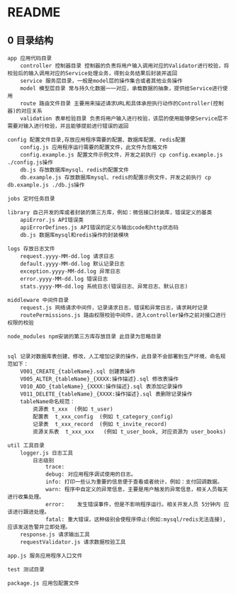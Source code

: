 # README

## 0 目录结构
    app 应用代码目录
        controller 控制器目录 控制器的负责将用户输入调用对应的Validator进行校验，将校验后的输入调用对应的Service处理业务，得到业务结果后封装并返回
        service 服务层目录，一般是model层的操作集合或者其他业务操作
        model 模型层目录 常与持久化数据一一对应，承载数据的抽象，提供给Service进行使用
        route 路由文件目录 主要用来描述请求URL和具体承担执行动作的Controller(控制器)的对应关系
        validation 表单检验目录 负责将用户输入进行校验，该层的使用能够使Service层不需要对输入进行校验，并且能够提前进行错误的返回
    
    config 配置文件目录,存放应用程序需要的配置、数据库配置、redis配置
        config.js 应用程序运行需要的配置文件，此文件为忽略文件
        config.example.js 配置文件示例文件，开发之前执行 cp config.example.js ./config.js操作
        db.js 存放数据库mysql、redis的配置文件
        db.example.js 存放数据库mysql、redis的配置示例文件，开发之前执行 cp db.example.js ./db.js操作
        
    jobs 定时任务目录
    
    library 自己开发的库或者封装的第三方库，例如：微信接口封装库，错误定义的基类
        apiError.js API错误类
        apiErrorDefines.js API错误的定义与输出code和http状态码
        db.js 数据库mysql和redis操作的封装模块
    
    logs 存放日志文件
        request.yyyy-MM-dd.log 请求日志
        default.yyyy-MM-dd.log 默认记录日志
        exception.yyyy-MM-dd.log 异常日志
        error.yyyy-MM-dd.log 错误日志
        stats.yyyy-MM-dd.log 系统日志(错误日志、异常日志、默认日志)
    
    middleware 中间件目录
        request.js 网络请求中间件，记录请求日志，错误和异常日志，请求耗时记录
        routePermissions.js 路由权限校验中间件，进入controller操作之前对接口进行权限的校验
    
    node_modules npm安装的第三方库存放目录 此目录为忽略目录


    sql 记录对数据库表创建、修改，人工增加记录的操作，此目录不会部署到生产环境，命名规范如下：
        V001_CREATE_{tableName}.sql 创建表操作
        V005_ALTER_{tableName}_{XXXX:操作描述}.sql 修改表操作
        V010_ADD_{tableName}_{XXXX:操作描述}.sql 表添加记录操作
        V011_DELETE_{tableName}_{XXXX:操作描述}.sql 表删除记录操作
        tableName命名规范：
            资源表 t_xxx  (例如 t_user)
            配置表  t_xxx_config  (例如 t_category_config)
            记录表  t_xxx_record  (例如 t_invite_record)
            资源关系表  t_xxx_xxx   (例如 t_user_book, 对应资源为 user_books)
        
    util 工具目录
        logger.js 日志工具
            日志级别
                trace: 
                debug: 对应用程序调试使用的日志。
                info: 打印一些认为重要的信息便于查看或者统计，例如：支付回调数据。
                warn: 程序中自定义的异常信息，主要是用户触发的异常信息，相关人员每天进行收集处理。
                error:    发生错误事件，但是不影响程序运行。相关开发人员 5分钟内 应该进行跟进处理。    
                fatal: 重大错误，这种级别会使程序停止(例如:mysql/redis无法连接),应该发送告警并立即处理。
        response.js 请求输出工具        
        requestValidator.js 请求数据校验工具
    
    app.js 服务应用程序入口文件
    
    test 测试目录
    
    package.js 应用包配置文件